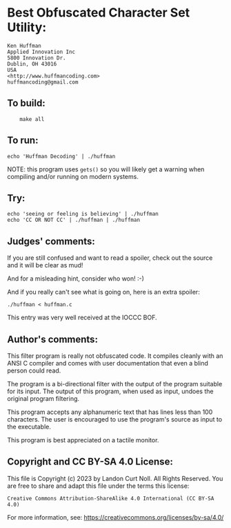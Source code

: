 # Best Obfuscated Character Set Utility:

    Ken Huffman
    Applied Innovation Inc
    5800 Innovation Dr.
    Dublin, OH 43016
    USA
    <http://www.huffmancoding.com>
    huffmancoding@gmail.com

## To build:

        make all

## To run:


	echo 'Huffman Decoding' | ./huffman

NOTE: this program uses `gets()` so you will likely get a warning when compiling
and/or running on modern systems.

## Try: 

	echo 'seeing or feeling is believing' | ./huffman
	echo 'CC OR NOT CC' | ./huffman | ./huffman


## Judges' comments:

If you are still confused and want to read a spoiler, check out
the source and it will be clear as mud!

And for a misleading hint, consider who won!  :-)

And if you really can't see what is going on, here is an extra spoiler:

	./huffman < huffman.c

This entry was very well received at the IOCCC BOF.

## Author's comments:

This filter program is really not obfuscated code.  It compiles cleanly
with an ANSI C compiler and comes with user documentation that even a
blind person could read.

The program is a bi-directional filter with the output of the program 
suitable for its input.  The output of this program, when used as input,
undoes the original program filtering.

This program accepts any alphanumeric text that has lines less than 100
characters.  The user is encouraged to use the program's source as input
to the executable.

This program is best appreciated on a tactile monitor.

## Copyright and CC BY-SA 4.0 License:

This file is Copyright (c) 2023 by Landon Curt Noll.  All Rights Reserved.
You are free to share and adapt this file under the terms this license:

    Creative Commons Attribution-ShareAlike 4.0 International (CC BY-SA 4.0)

For more information, see: https://creativecommons.org/licenses/by-sa/4.0/
